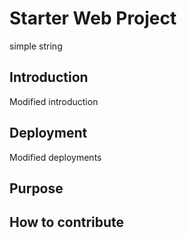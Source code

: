 # Starter Web Project

simple string 

## Introduction

Modified introduction

## Deployment

Modified deployments

## Purpose

## How to contribute 
